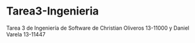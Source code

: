 # Tarea3-Ingenieria
Tarea 3 de Ingeniería de Software de Christian Oliveros 13-11000 y Daniel Varela 13-11447 
